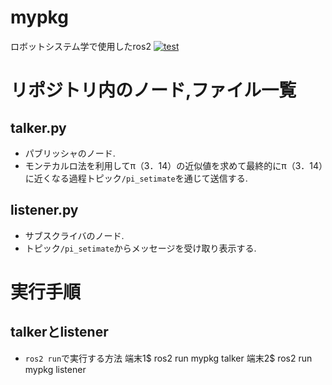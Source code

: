 # mypkg
ロボットシステム学で使用したros2
[![test](https://github.com/kinji2546/mypkg/actions/workflows/test.yml/badge.svg)](https://github.com/kinji2546/mypkg/actions/workflows/test.yml)



# リポジトリ内のノード,ファイル一覧

## talker.py
* パブリッシャのノード.  
* モンテカルロ法を利用してπ（3．14）の近似値を求めて最終的にπ（3．14）に近くなる過程トピック`/pi_setimate`を通じて送信する.

## listener.py
* サブスクライバのノード.  
* トピック`/pi_setimate`からメッセージを受け取り表示する.

# 実行手順
## talkerとlistener
* `ros2 run`で実行する方法
端末1$ ros2 run mypkg talker
端末2$ ros2 run mypkg listener
